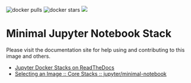![docker pulls](https://img.shields.io/docker/pulls/jupyter/minimal-notebook.svg) ![docker stars](https://img.shields.io/docker/stars/jupyter/minimal-notebook.svg) [![](https://images.microbadger.com/badges/image/jupyter/minimal-notebook.svg)](https://microbadger.com/images/jupyter/minimal-notebook "jupyter/minimal-notebook image metadata")

# Minimal Jupyter Notebook Stack

Please visit the documentation site for help using and contributing to this image and others.

* [Jupyter Docker Stacks on ReadTheDocs](http://jupyter-docker-stacks.readthedocs.io/en/latest/index.html)
* [Selecting an Image :: Core Stacks :: jupyter/minimal-notebook](http://jupyter-docker-stacks.readthedocs.io/en/latest/using/selecting.html#jupyter-minimal-notebook)
